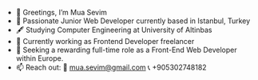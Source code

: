 - 👋 Greetings, I’m Mua Sevim
- 👀 Passionate Junior Web Developer currently based in Istanbul, Turkey
- 🖋️ Studying Computer Engineering at University of Altinbas 
- 🌱 Currently working as Frontend Developer freelancer
- 💼 Seeking a rewarding full-time role as a Front-End Web Developer within Europe. 
- 📫 Reach out:
   📩 mua.sevim@gmail.com
   📞 +905302748182

<!---
MuaSevim/MuaSevim is a ✨ special ✨ repository because its `README.md` (this file) appears on your GitHub profile.
You can click the Preview link to take a look at your changes.
--->
